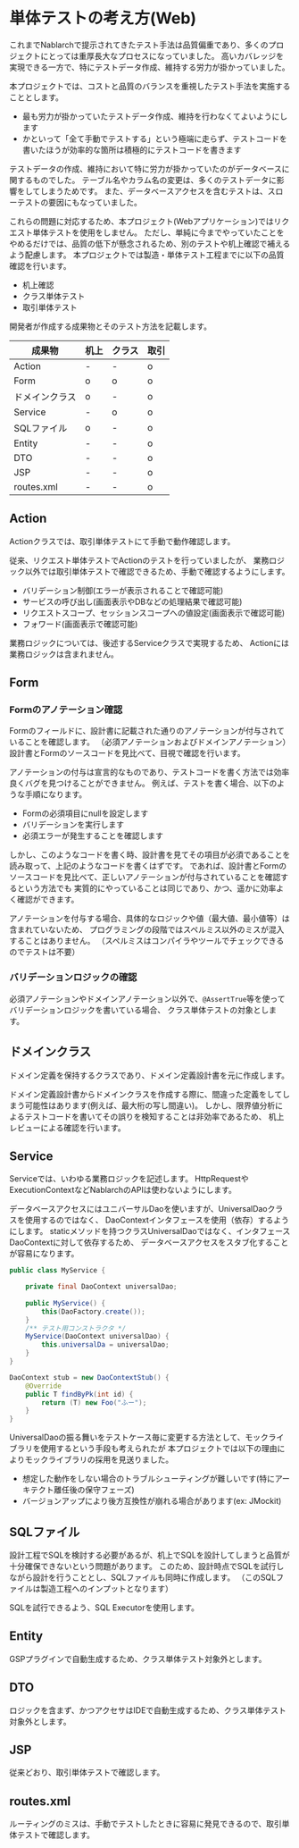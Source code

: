 # 単体テストの考え方(Web)

これまでNablarchで提示されてきたテスト手法は品質偏重であり、多くのプロジェクトにとっては重厚長大なプロセスになっていました。
高いカバレッジを実現できる一方で、特にテストデータ作成、維持する労力が掛かっていました。

本プロジェクトでは、コストと品質のバランスを重視したテスト手法を実施することとします。
- 最も労力が掛かっていたテストデータ作成、維持を行わなくてよいようにします
- かといって「全て手動でテストする」という極端に走らず、テストコードを書いたほうが効率的な箇所は積極的にテストコードを書きます

テストデータの作成、維持において特に労力が掛かっていたのがデータベースに関するものでした。
テーブル名やカラム名の変更は、多くのテストデータに影響をしてしまうためです。
また、データベースアクセスを含むテストは、スローテストの要因にもなっていました。

これらの問題に対応するため、本プロジェクト(Webアプリケーション)ではリクエスト単体テストを使用をしません。
ただし、単純に今までやっていたことをやめるだけでは、品質の低下が懸念されるため、別のテストや机上確認で補えるよう配慮します。
本プロジェクトでは製造・単体テスト工程までに以下の品質確認を行います。

- 机上確認
- クラス単体テスト
- 取引単体テスト


開発者が作成する成果物とそのテスト方法を記載します。

| 成果物         | 机上 | クラス | 取引 |
|----------------|------|--------|------|
| Action         | -    | -      | o    |
| Form           | o    | o      | o    |
| ドメインクラス | o    | -      | o    |
| Service        | -    | o      | o    |
| SQLファイル    | o    | -      | o    |
| Entity         | -    | -      | o    |
| DTO            | -    | -      | o    |
| JSP            | -    | -      | o    |
| routes.xml     | -    | -      | o    |


## Action

Actionクラスでは、取引単体テストにて手動で動作確認します。

従来、リクエスト単体テストでActionのテストを行っていましたが、
業務ロジック以外では取引単体テストで確認できるため、手動で確認するようにします。
- バリデーション制御(エラーが表示されることで確認可能)
- サービスの呼び出し(画面表示やDBなどの処理結果で確認可能)
- リクエストスコープ、セッションスコープへの値設定(画面表示で確認可能)
- フォワード(画面表示で確認可能)

業務ロジックについては、後述するServiceクラスで実現するため、
Actionには業務ロジックは含まれません。

## Form

### Formのアノテーション確認

Formのフィールドに、設計書に記載された通りのアノテーションが付与されていることを確認します。
（必須アノテーションおよびドメインアノテーション）
設計書とFormのソースコードを見比べて、目視で確認を行います。


アノテーションの付与は宣言的なものであり、テストコードを書く方法では効率良くバグを見つけることができません。
例えば、テストを書く場合、以下のような手順になります。

- Formの必須項目にnullを設定します
- バリデーションを実行します
- 必須エラーが発生することを確認します

しかし、このようなコードを書く時、設計書を見てその項目が必須であることを読み取って、上記のようなコードを書くはずです。
であれば、設計書とFormのソースコードを見比べて、正しいアノテーションが付与されていることを確認するという方法でも
実質的にやっていることは同じであり、かつ、遥かに効率よく確認ができます。

アノテーションを付与する場合、具体的なロジックや値（最大値、最小値等）は含まれていないため、
プログラミングの段階ではスペルミス以外のミスが混入することはありません。
（スペルミスはコンパイラやツールでチェックできるのでテストは不要）


### バリデーションロジックの確認

必須アノテーションやドメインアノテーション以外で、`@AssertTrue`等を使ってバリデーションロジックを書いている場合、
クラス単体テストの対象とします。

## ドメインクラス

ドメイン定義を保持するクラスであり、ドメイン定義設計書を元に作成します。

ドメイン定義設計書からドメインクラスを作成する際に、間違った定義をしてしまう可能性はあります(例えば、最大桁の写し間違い)。
しかし、限界値分析によるテストコードを書いてその誤りを検知することは非効率であるため、
机上レビューによる確認を行います。


## Service

Serviceでは、いわゆる業務ロジックを記述します。
HttpRequestやExecutionContextなどNablarchのAPIは使わないようにします。

データベースアクセスにはユニバーサルDaoを使いますが、UniversalDaoクラスを使用するのではなく、
DaoContextインタフェースを使用（依存）するようにします。
staticメソッドを持つクラスUniversalDaoではなく、インタフェースDaoContextに対して依存するため、
データベースアクセスをスタブ化することが容易になります。


``` java
public class MyService {

    private final DaoContext universalDao;
     
    public MyService() {
        this(DaoFactory.create());
    }
    /** テスト用コンストラクタ */
    MyService(DaoContext universalDao) {
        this.universalDa = universalDao;
    }
}
```

``` java
DaoContext stub = new DaoContextStub() {
    @Override
    public T findByPk(int id) {
        return (T) new Foo("ふー");
    }
}
```

UniversalDaoの振る舞いをテストケース毎に変更する方法として、モックライブラリを使用するという手段も考えられたが
本プロジェクトでは以下の理由によりモックライブラリの採用を見送りました。

- 想定した動作をしない場合のトラブルシューティングが難しいです(特にアーキテクト離任後の保守フェーズ)
- バージョンアップにより後方互換性が崩れる場合があります(ex: JMockit)


## SQLファイル

設計工程でSQLを検討する必要があるが、机上でSQLを設計してしまうと品質が十分確保できないという問題があります。
このため、設計時点でSQLを試行しながら設計を行うこととし、SQLファイルも同時に作成します。
（このSQLファイルは製造工程へのインプットとなります）

SQLを試行できるよう、SQL Executorを使用します。


## Entity

GSPプラグインで自動生成するため、クラス単体テスト対象外とします。

## DTO

ロジックを含まず、かつアクセサはIDEで自動生成するため、クラス単体テスト対象外とします。

## JSP

従来どおり、取引単体テストで確認します。


## routes.xml

ルーティングのミスは、手動でテストしたときに容易に発見できるので、取引単体テストで確認します。

